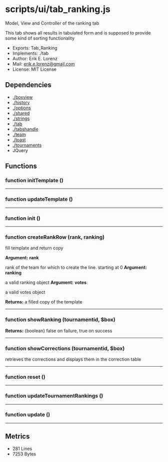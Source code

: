 # scripts/ui/tab_ranking.js


Model, View and Controller of the ranking tab

This tab shows all results in tabulated form and is supposed to provide some
kind of sorting functionality

* Exports: Tab_Ranking
* Implements: ./tab
* Author: Erik E. Lorenz 
* Mail: <erik.e.lorenz@gmail.com>
* License: MIT License


## Dependencies

* <a href="./boxview.html">./boxview</a>
* <a href="./history.html">./history</a>
* <a href="./options.html">./options</a>
* <a href="./shared.html">./shared</a>
* <a href="./strings.html">./strings</a>
* <a href="./tab.html">./tab</a>
* <a href="./tabshandle.html">./tabshandle</a>
* <a href="./team.html">./team</a>
* <a href="./toast.html">./toast</a>
* <a href="./tournaments.html">./tournaments</a>
* JQuery


## Functions

###   function initTemplate ()

---

###   function updateTemplate ()

---

###   function init ()

---

###   function createRankRow (rank, ranking)
fill template and return copy

**Argument:** **rank**

rank of the team for which to create the line. starting at 0
**Argument:** **ranking**

a valid ranking object
**Argument:** **votes**

a valid votes object

**Returns:** a filled copy of the template

---


###   function showRanking (tournamentid, $box)

**Returns:** {boolean} false on failure, true on success

---


###   function showCorrections (tournamentid, $box)
retrieves the corrections and displays them in the correction table

---


###   function reset ()

---

###   function updateTournamentRankings ()

---

###   function update ()

---

## Metrics

* 281 Lines
* 7253 Bytes

